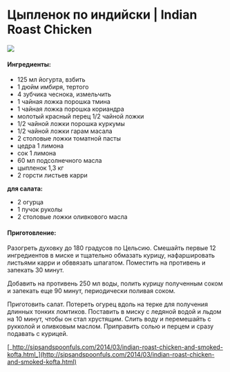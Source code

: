 # Цыпленок по индийски \| Indian Roast Chicken

![](https://s-media-cache-ak0.pinimg.com/564x/e3/54/d9/e354d9cbc0165bf1634b0f2c668a6f50.jpg)

#### Ингредиенты:

* 125 мл йогурта, взбить 
* 1 дюйм имбиря, тертого 
* 4 зубчика чеснока, измельчить 
* 1 чайная ложка порошка тмина 
* 1 чайная ложка порошка кориандра 
* молотый красный перец 1/2 чайной ложки 
* 1/2 чайной ложки порошка куркумы 
* 1/2 чайной ложки гарам масала 
* 2 столовые ложки томатной пасты 
* цедра 1 лимона 
* сок 1 лимона 
* 60 мл подсолнечного масла
* цыпленок 1,3 кг
* 2 горсти листьев карри 

**для салата:**

* 2 огурца 
* 1 пучок руколы 
* 2 столовые ложки оливкового масла 

#### Приготовление:

Разогреть духовку до 180 градусов по Цельсию. Смешайть первые 12 ингредиентов в миске и тщательно обмазать курицу, нафаршировать листьями карри и обввязать шпагатом. Поместить на противень и запекать 30 минут.

Добавить на противень 250 мл воды, полить курицу полученным соком и запекать еще 90 минут, периодически поливая соком.

Приготовить салат. Потереть огурец вдоль на терке для получения длинных тонких ломтиков. Поставить в миску с ледяной водой и льдом на 10 минут, чтобы он стал хрустящим. Слить воду и перемешайть с рукколой и оливковым маслом. Приправить солью и перцем и сразу подавать с курицей.

[_http://sipsandspoonfuls.com/2014/03/indian-roast-chicken-and-smoked-kofta.html_](http://sipsandspoonfuls.com/2014/03/indian-roast-chicken-and-smoked-kofta.html)

